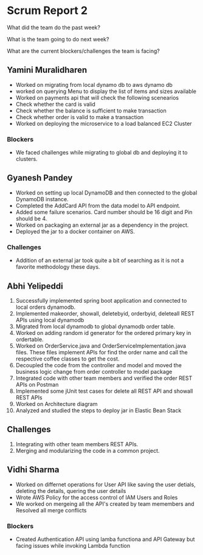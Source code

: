 # Scrum Report 2

What did the team do the past week?

What is the team going to do next week?

What are the current blockers/challenges the team is facing?


## Yamini Muralidharen

-  Worked on migrating from local dynamo db to aws dynamo db
-   worked on querying Menu to display the list of items and sizes available 
-  Worked on payments api that will check the following scenearios
-  Check whether the card is valid 
-  Check whether the balance is sufficient to make transaction 
- Check whether order is valid to make a transaction
- Worked on deploying the microservice to a load balanced EC2 Cluster 

### Blockers
- We faced challenges while migrating to global db and deploying  it to clusters.


## Gyanesh Pandey
- Worked on setting up local DynamoDB and then connected to the global DynamoDB instance.
- Completed the AddCard API from the data model to API endpoint.
- Added some failure scenarios. Card number should be 16 digit and Pin should be 4.
- Worked on packaging an external jar as a dependency in the project.
- Deployed the jar to a docker container on AWS. 

### Challenges
- Addition of an external jar took quite a bit of searching as it is not a favorite methodology these days.



## Abhi Yelipeddi
1. Successfully implemented spring boot application and connected to local orders dynamodb.
2. Implemented makeorder, showall, deletebyid, orderbyid, deleteall REST APIs using local dynamodb
3. Migrated from local dynamodb to global dynamodb order table.
4. Worked on adding random id generator for the ordered primary key in ordertable.
5. Worked on OrderService.java and OrderServiceImplementation.java files. These files implement APIs for find the order name and call the respective coffee classes to get the cost.
6. Decoupled the code from the controller and model and moved the business logic change from 
order controller to model package
7. Integrated code with other team members and verified the order REST APIs on Postman
8. Implemented some jUnit test cases for delete all REST API and showall REST APIs
9. Worked on Architecture diagram 
10. Analyzed and studied the steps to deploy jar in Elastic Bean Stack

## Challenges
1. Integrating with other team members REST APIs. 
2. Merging and modularizing the code in a common project.


## Vidhi Sharma
- Worked on differnet operations for User API like saving the user detials, deleting the details, quering the user details
- Wrote AWS Policy for the access control of IAM Users and Roles
- We worked on mergeing all the API's created by team memembers and Resolved all merge conflicts
 

### Blockers
- Created Authentication API using lamba functiona and API Gateway but facing issues while invoking Lambda function

